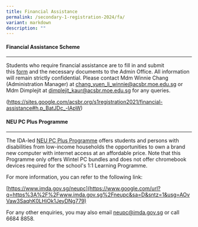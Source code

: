 ```yaml
---
title: Financial Assistance
permalink: /secondary-1-registration-2024/fa/
variant: markdown
description: ""
---
```

#### **Financial Assistance Scheme** ####


-------------------------------

Students who require financial assistance are to fill in and submit this [form](https://www.google.com/url?q=https%3A%2F%2Fwww.acsbr.moe.edu.sg%2Fqql%2Fslot%2Fu151%2FACSBR%2FMOE%2520FAS%2520Application%2520Form%2520%2830%2520Sep%25202020%29%2520final.pdf&sa=D&sntz=1&usg=AOvVaw2QFNgRm0i93562bHkARP3S) and the necessary documents to the Admin Office. All information will remain strictly confidential. Please contact Mdm Winnie Chang (Administration Manager) at [chang\_yuen\_li\_winnie@acsbr.moe.edu.sg](mailto:chang_yuen_li_winnie@acsbr.moe.edu.sg) or Mdm Dimplejit at [dimplejit\_kaur@acsbr.moe.edu.sg](mailto:dimplejit_kaur@acsbr.moe.edu.sg) for any queries.

(https://sites.google.com/acsbr.org/s1registration2021/financial-assistance#h.p_BatJDc_-lApW)

#### **NEU PC Plus Programme** ####


----------------------------------------------------------------------------------------------------------------------------

The IDA-led [NEU PC Plus Programme](https://www.google.com/url?q=https%3A%2F%2Fwww.imda.gov.sg%2Fneupc&sa=D&sntz=1&usg=AOvVaw3SaqhK0LHiOk1JeyDNg779) offers students and persons with disabilities from low-income households the opportunities to own a brand new computer with internet access at an affordable price. Note that this Programme only offers Wintel PC bundles and does not offer chromebook devices required for the school's 1:1 Learning Programme.

  

For more information, you can refer to the following link:

[https://www.imda.gov.sg/neupc](https://www.google.com/url?q=https%3A%2F%2Fwww.imda.gov.sg%2Fneupc&sa=D&sntz=1&usg=AOvVaw3SaqhK0LHiOk1JeyDNg779)

For any other enquiries, you may also email [neupc@imda.gov.sg](mailto:neupc@imda.gov.sg) or call 6684 8858.